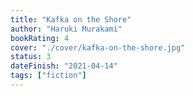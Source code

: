 ```yaml
---
title: "Kafka on the Shore"
author: "Haruki Murakami"
bookRating: 4
cover: "./cover/kafka-on-the-shore.jpg"
status: 3
dateFinish: "2021-04-14"
tags: ["fiction"]
---
```


